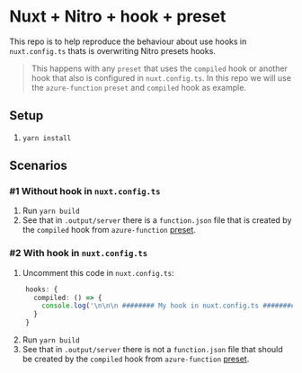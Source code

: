 # Nuxt + Nitro + hook + preset

This repo is to help reproduce the behaviour about use hooks in `nuxt.config.ts` thats is overwriting Nitro presets hooks.

> This happens with any `preset` that uses the `compiled` hook or another hook that also is configured in `nuxt.config.ts`. In this repo we will use the `azure-function` `preset` and `compiled` hook as example.

## Setup

1. `yarn install`

## Scenarios

### #1 Without hook in `nuxt.config.ts`

1. Run `yarn build`
2. See that in `.output/server` there is a `function.json` file that is created by the `compiled` hook from `azure-function` [preset](https://github.com/unjs/nitro/blob/main/src/presets/azure-functions.ts#L16).

### #2 With hook in `nuxt.config.ts`

1. Uncomment this code in `nuxt.config.ts`:

```ts
    hooks: {
      compiled: () => {
        console.log('\n\n\n ######## My hook in nuxt.config.ts ######## \n\n\n')
      }
    }
```

2. Run `yarn build`
3. See that in `.output/server` there is not a `function.json` file that should be created by the `compiled` hook from `azure-function` [preset](https://github.com/unjs/nitro/blob/main/src/presets/azure-functions.ts#L16).


